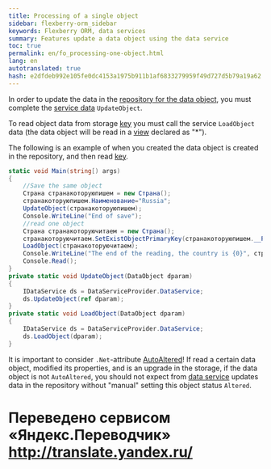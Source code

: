 ```yaml
--- 
title: Processing of a single object 
sidebar: flexberry-orm_sidebar 
keywords: Flexberry ORM, data services 
summary: Features update a data object using the data service 
toc: true 
permalink: en/fo_processing-one-object.html 
lang: en 
autotranslated: true 
hash: e2dfdeb992e105fe0dc4153a1975b911b1af6833279959f49d727d5b79a19a62 
--- 
```


In order to update the data in the [repository for the data object](fo_storing-data-objects.html), you must complete the [service data](fo_data-service.html) `UpdateObject`. 

To read object data from storage [key](fo_primary-keys-objects.html) you must call the service `LoadObject` data (the data object will be read in a [view](fd_view-definition.html) declared as "*"). 

The following is an example of when you created the data object is created in the repository, and then read [key](fo_primary-keys-objects.html). 

```csharp
static void Main(string[) args)
{
	//Save the same object 
	Страна странакоторуюпишем = new Страна();
	странакоторуюпишем.Наименование="Russia";
	UpdateObject(странакоторуюпишем);
	Console.WriteLine("End of save");			
	//read one object 
	Страна странакоторуючитаем = new Страна();
	странакоторуючитаем.SetExistObjectPrimaryKey(странакоторуюпишем.__PrimaryKey);
	LoadObject(странакоторуючитаем);
	Console.WriteLine("The end of the reading, the country is {0}", странакоторуючитаем.Наименование);			
	Console.Read();
}
private static void UpdateObject(DataObject dparam)
{
	IDataService ds = DataServiceProvider.DataService;			
	ds.UpdateObject(ref dparam);
}
private static void LoadObject(DataObject dparam)
{
	IDataService ds = DataServiceProvider.DataService;			
	ds.LoadObject(dparam);
}
``` 

It is important to consider `.Net`-attribute [AutoAltered](fo_object-status.html)! If read a certain data object, modified its properties, and is an upgrade in the storage, if the data object is not `AutoAltered`, you should not expect from [data service](fo_data-service.html) updates data in the repository without "manual" setting this object status `Altered`. 



 # Переведено сервисом «Яндекс.Переводчик» http://translate.yandex.ru/
